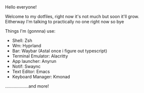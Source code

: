 Hello everyone!

Welcome to my dotfiles, right now it's not much but soon it'll grow.
Eitherway I'm talking to practically no one right now so bye

Things I'm (gonnna) use:
- Shell: Zsh
- Wm: Hyprland
- Bar: Waybar (Astal once i figure out typescript)
- Terminal Emulator: Alacritty
- App launcher: Anyrun
- Notif: Swaync
- Text Editor: Emacs
- Keyboard Manager: Kmonad


...................and more! 
